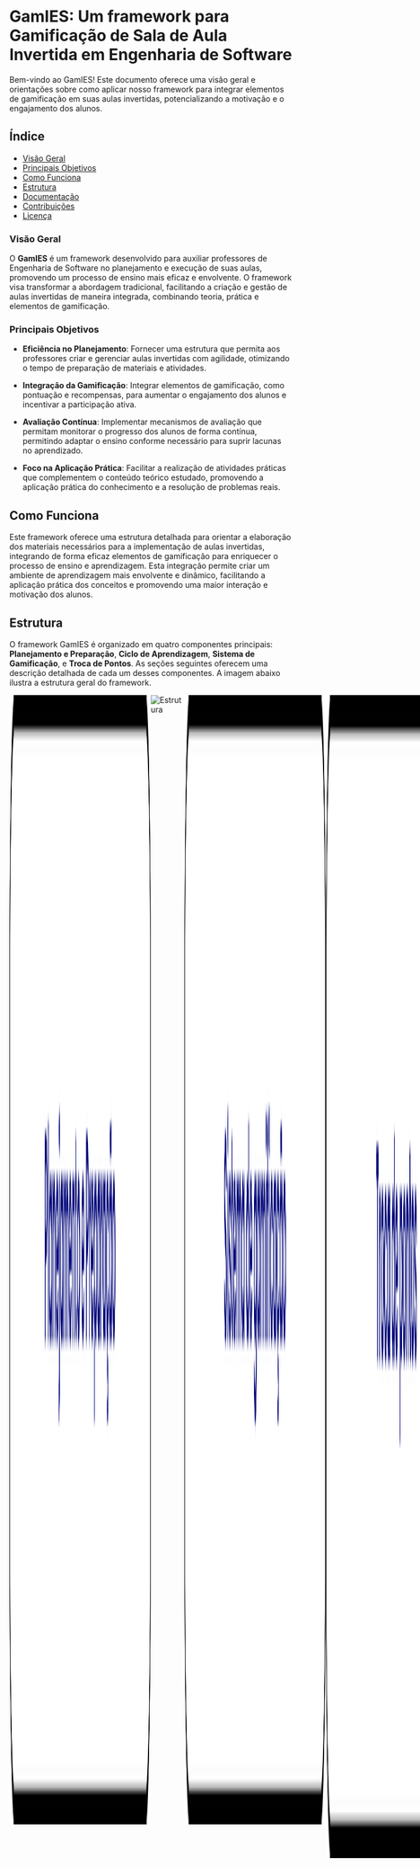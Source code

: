 # GamIES: Um framework para Gamificação de Sala de Aula Invertida em Engenharia de Software

Bem-vindo ao GamIES! Este documento oferece uma visão geral e orientações sobre como aplicar nosso framework para integrar elementos de gamificação em suas aulas invertidas, potencializando a motivação e o engajamento dos alunos.

## Índice

- [Visão Geral](#visao-geral)
- [Principais Objetivos](#principais-objetivos)
- [Como Funciona](#como-funciona)
- [Estrutura](#estrutura)
- [Documentação](#documentacao)
- [Contribuições](#contribuicoes)
- [Licença](#licenca)

### Visão Geral

O **GamIES** é um framework desenvolvido para auxiliar professores de Engenharia de Software no planejamento e execução de suas aulas, promovendo um processo de ensino mais eficaz e envolvente. O framework visa transformar a abordagem tradicional, facilitando a criação e gestão de aulas invertidas de maneira integrada, combinando teoria, prática e elementos de gamificação.

### Principais Objetivos

- **Eficiência no Planejamento**: Fornecer uma estrutura que permita aos professores criar e gerenciar aulas invertidas com agilidade, otimizando o tempo de preparação de materiais e atividades.

- **Integração da Gamificação**: Integrar elementos de gamificação, como pontuação e recompensas, para aumentar o engajamento dos alunos e incentivar a participação ativa.

- **Avaliação Contínua**: Implementar mecanismos de avaliação que permitam monitorar o progresso dos alunos de forma contínua, permitindo adaptar o ensino conforme necessário para suprir lacunas no aprendizado.

- **Foco na Aplicação Prática**: Facilitar a realização de atividades práticas que complementem o conteúdo teórico estudado, promovendo a aplicação prática do conhecimento e a resolução de problemas reais.


## Como Funciona

Este framework oferece uma estrutura detalhada para orientar a elaboração dos materiais necessários para a implementação de aulas invertidas, integrando de forma eficaz elementos de gamificação para enriquecer o processo de ensino e aprendizagem. Esta integração permite criar um ambiente de aprendizagem mais envolvente e dinâmico, facilitando a aplicação prática dos conceitos e promovendo uma maior interação e motivação dos alunos.


## Estrutura

O framework GamIES é organizado em quatro componentes principais: **Planejamento e Preparação**, **Ciclo de Aprendizagem**, **Sistema de Gamificação**, e **Troca de Pontos**. As seções seguintes oferecem uma descrição detalhada de cada um desses componentes. A imagem abaixo ilustra a estrutura geral do framework.

<div style="display: flex; justify-content: space-between;">
  <img src="Estrutura/estrutura-framework1.png" alt="Estrutura" style="width: 50%; margin-bottom: 60px; pointer-events: none;">
  <img src="Estrutura/estrutura-framework2.png" alt="Estrutura" style="width: 50%; margin-bottom: 60px; pointer-events: none;">
  <img src="Estrutura/estrutura-framework3.png" alt="Estrutura" style="width: 50%; margin-bottom: 60px; pointer-events: none;">
  <img src="Estrutura/estrutura-framework4.png" alt="Estrutura" style="width: 50%; pointer-events: none;">
<\div>

### 1. Planejamento e Preparação

Esta etapa é fundamental para garantir que o conteúdo seja apresentado de maneira clara e organizada. As principais atividades incluem:

- **Definição do Conteúdo**: O professor deve selecionar o tema principal que será ensinado aos alunos. Por exemplo, na disciplina de Engenharia de Software, o tema escolhido pode ser Engenharia de Requisitos.
  
- **Segmentação dos Tópicos**: Após definir o conteúdo, o professor deve dividir o material em tópicos menores e gerenciáveis, garantindo que o material de estudo não seja excessivamente longo ou denso. Por exemplo, o tema de Engenharia de Requisitos poderia ser subdividido em tópicos como Conceitos e Tipos de Requisitos, Elicitação de Requisitos, Especificação de Requisitos e Gerenciamento de Requisitos.

- **Elaboração do Material**: O material didático deve ser preparado de acordo com os tópicos definidos, garantindo que todos os recursos necessários para o aprendizado estejam disponíveis. Para isso, o professor deve seguir as instruções do ciclo de aprendizagem, que descrevem em detalhes cada material e orientam sua elaboração.

- **Definição do Cronograma**:
  - O cronograma deve detalhar as datas de liberação de cada material para os alunos, os prazos de entrega, e as datas dos encontros presenciais.
  - Para os roteiros de estudo, é recomendável um prazo mais extenso devido à sua complexidade e o tempo necessário para a conclusão.
  - Uma prática recomendada é indicar, no início do roteiro, o tempo médio estimado que o aluno precisará para completar o estudo.
  - **Diretrizes para a Disponibilidade dos Materiais**:
    - **Avaliação Diagnóstica**, **Roteiro de Estudos** e **Avaliação Pré-Aula**: Estes devem ser disponibilizados juntos, idealmente com pelo menos cinco dias de antecedência em relação ao encontro com a turma ([Atividade Prática](#atividade-prática)).
    - **Atividade Prática**: Deve ser realizada na data estabelecida no cronograma.
    - **Avaliação Pós-Aula**: Deve ser disponibilizada no mesmo dia da [Atividade Prática](#atividade-prática), após o encontro com a turma.


### 2. Ciclo de Aprendizagem

O ciclo de aprendizagem no framework GamIES é inspirado na metodologia de sala de aula invertida e é dividido em cinco etapas:

- **[Avaliação Diagnóstica](#avaliação-diagnóstica)**: Avaliação inicial para verificar o conhecimento prévio dos alunos sobre o tema. Detalhes sobre como realizar essa avaliação estão descritos na seção [Avaliação Diagnóstica](#avaliação-diagnóstica).

- **[Roteiro de Estudos](#roteiro-de-estudos)**: Material que orienta o estudo dos alunos, preparado com base nos tópicos definidos na etapa de planejamento. A elaboração e a estrutura do roteiro são abordadas na seção [Roteiro de Estudos](#roteiro-de-estudos).

- **[Avaliação Pré-Aula](#avaliação-pré-aula)**: Verificação do aprendizado obtido pelos alunos após a realização do [Roteiro de Estudos](#roteiro-de-estudos). Detalhes sobre como realizar essa avaliação estão descritos na seção [Avaliação Pré-Aula](#avaliação-pré-aula).

- **[Atividade Prática](#atividade-prática)**: Atividade realizada em sala de aula, focada na aplicação prática dos conceitos estudados. Instruções para a definição e execução das atividades são fornecidas na seção [Atividade Prática](#atividade-prática).

- **[Avaliação Pós-Aula](#avaliação-pós-aula)**: Avaliação realizada após o encontro prático, com o objetivo de consolidar o aprendizado e identificar pontos que ainda necessitam de reforço. Detalhes sobre como realizar essa avaliação estão descritos na seção [Avaliação Pós-Aula](#avaliação-pós-aula).

Este ciclo se repete para cada novo tópico abordado no conteúdo, com a quantidade de tópicos e o cronograma das atividades sendo definidos na fase de [Planejamento e Preparação](#planejamento-e-preparação).


### Avaliação Diagnóstica

#### Descrição

Instrumento utilizado para avaliar o conhecimento prévio dos alunos em relação ao assunto que será abordado a fim de identificar quais conteúdos ele já domina e quais apresenta dificuldades.

#### Elementos de gamificação associados


<div style="display: flex; justify-content: space-between;">
  <a href="#game-dig">
    <img src="Elementos de gamificação/Pontuacao.png" alt="Pontuação" style="width: 12%; margin-right: 60px; pointer-events: none;">
    <img src="Elementos de gamificação/Recompensas.png" alt="Recompensas" style="width: 12%; pointer-events: none;">
  </a>
</div>

#### Por que Fazer?

Isso permite identificar lacunas de aprendizado e ajustar o material de estudo de acordo com as necessidades individuais e coletivas dos estudantes. Além disso, também é uma oportunidade para que os estudantes se envolvam ativamente no processo de aprendizagem e reflitam sobre seus conhecimentos.

#### Como Fazer?

Geralmente, é realizada por meio de testes, questionários ou atividades que possibilitam ao professor ter um panorama sobre o nível de conhecimento do aluno.

<a name="game-dig"></a>
Adoção de elementos de Gamificação, como **pontuação** e **recompensas**, para incentivar os estudantes a se empenharem mais no estudo, criando um ambiente divertido e desafiador. A competição saudável entre os estudantes também pode aumentar a motivação e o engajamento na aprendizagem.

Em uma abordagem de ensino adaptativa, em que o conteúdo do material de estudos pode ser personalizado, é possível fazer ajustes no material, focando nas áreas que precisam ser aprimoradas e explorando assuntos que o estudante não possui um nível de conhecimento elevado.

#### Exemplos

- Questionário com questões objetivas e com pontuações associadas às questões
- Questionário auto declarativo

### Roteiro de Estudos

#### Descrição

Serve como guia para os alunos, no momento de preparação para as atividades em sala. Materiais de estudos são disponibilizados pelo professor para que o aluno estude e aprenda o conteúdo em casa.

#### Elementos de gamificação associados

<div style="display: flex; justify-content: space-between;">
    <img src="Elementos de gamificação/Desafios.png" alt="Desafios" style="width: 12%; margin-right: 60px; pointer-events: none;">
    <img src="Elementos de gamificação/Missoes.png" alt="Missões" style="width: 12%; pointer-events: none;">
    <img src="Elementos de gamificação/Narrativa.png" alt="Narrativa" style="width: 12%; pointer-events: none;">
</div>

#### Por que Fazer?

Para que os alunos possam estudar o conteúdo abordado e se preparar para as aulas práticas na sala de aula. Esse momento é importante para que os alunos aprendam a parte teórica do conteúdo ministrado e consiga ter um bom desempenho nas atividades que serão realizadas com base no conteúdo estudado.

#### Como Fazer?

Esse roteiro pode incluir assistir aulas em vídeo, leitura de materiais, pesquisas, entre outras atividades, com o objetivo de facilitar a aprendizagem e direcionar o estudo dos estudantes.

Alguns elementos de gamificação podem ser incluídos no roteiro de estudos, como desafios e missões, com o objetivo de motivar e engajar os estudantes.

Outro elemento de gamificação que pode ser utilizado é o de progressão, incluindo componentes como uma barra de progresso ou sistema de níveis.

#### Exemplos

- Vídeo aulas
- Artigos científicos
- Capítulos de livros
- Sites

### Avaliação Pré-Aula

#### Descrição

Instrumento de avaliação que deve ser aplicado antes da aula prática, com o propósito de verificar o conhecimento adquirido pelos alunos sobre o tema abordado no roteiro de estudo disponibilizado pelo professor.

#### Elementos de gamificação associados

<div style="display: flex; justify-content: space-between;">
    <img src="Elementos de gamificação/Pontuacao.png" alt="Pontuação" style="width: 12%; margin-right: 60px; pointer-events: none;">
    <img src="Elementos de gamificação/Feedback.png" alt="Feedback" style="width: 12%; pointer-events: none;">
    <img src="Elementos de gamificação/Recompensas.png" alt="Recompensas" style="width: 12%; pointer-events: none;">
</div>

#### Por que Fazer?

O objetivo da avaliação pré-aula é identificar as lacunas do conhecimento do aluno e orientá-lo sobre quais tópicos precisam ser revistos ou reforçados durante o estudo. Além disso, essa avaliação também é importante para que o aluno formule dúvidas relacionadas ao assunto que podem ser direcionadas ao professor durante o momento em sala de aula.

#### Como Fazer?

Pode ser feita por meio de um questionário online, com questões de múltipla escolha, ou um exercício prático que estimule a reflexão sobre o assunto.

Uma opção de elemento de gamificação é o uso de uma barra de progresso ou pontuação que demonstre o desempenho do estudante enquanto ele responde às questões. À medida que o usuário acerta as perguntas, a barra de progresso aumenta ou a pontuação vai aumentando, demonstrando um feedback positivo. Por outro lado, quando uma resposta é incorreta, a barra de progresso pode diminuir ou a pontuação pode ser reduzida, oferecendo um feedback negativo e incentivando o usuário a melhorar seu desempenho.

Outro elemento de gamificação que pode ser adicionado são as conquistas ou medalhas. Ao acertar um certo número de perguntas, o usuário pode receber uma medalha ou conquista que será exibida em seu perfil ou em um placar. Essas medalhas funcionam como recompensas virtuais e motivam o usuário a continuar respondendo às questões.

Utilizar elementos visuais para fornecer um feedback imediato. Quando o usuário acertar uma questão, a resposta correta pode ser marcada em verde e o usuário pode visualizar uma animação positiva. Em contrapartida, ao errar, a resposta correta pode ser marcada em vermelho e o usuário pode ver uma animação indicando que a resposta está incorreta.

#### Exemplos

- Questionário com questões de múltipla escolha
- Feedback indicando uma resposta incorreta e uma resposta correta
- Elemento que mostre o desempenho e progresso do usuário
- Recompensas para incentivar o usuário

### Aulas Práticas

#### Descrição

Atividades práticas realizadas na sala de aula ou no encontro da turma com o professor. Essas atividades podem envolver a resolução de problemas, simulações, jogos educacionais, quizzes, entre outras atividades relacionadas ao assunto abordado nos materiais disponibilizados anteriormente.

#### Elementos de gamificação associados

<div style="display: flex; justify-content: space-between;">
    <img src="Elementos de gamificação/Pontuacao.png" alt="Pontuação" style="width: 12%; margin-right: 60px; pointer-events: ;">
    <img src="Elementos de gamificação/Desafios.png" alt="Desafios" style="width: 12%; pointer-events: none;">
    <img src="Elementos de gamificação/Recompensas.png" alt="Recompensas" style="width: 12%; pointer-events: none;">
    <img src="Elementos de gamificação/Competicao.png" alt="Competição" style="width: 12%; pointer-events: none;">
    <img src="Elementos de gamificação/Equipes.png" alt="Equipes" style="width: 12%; pointer-events: none;">
</div>

#### Por que Fazer?

Para que os alunos possam exercitar o conhecimento adquirido durante os estudos em casa. Durante este momento, o professor também pode responder às dúvidas dos alunos e avaliar o nível de compreensão da turma e ajustar suas explicações de acordo com as necessidades dos alunos.

#### Como Fazer?

O professor(a) deve marcar um encontro com a turma a ser realizado após a conclusão das etapas anteriores. No primeiro momento, o professor pode aproveitar para sanar dúvidas dos alunos com relação ao conteúdo abordado. Em seguida, deve ser realizada uma atividade prática em grupo sobre o assunto abordado. A atividade fica a critério do professor, e esta deve ser planejada antes do encontro com a turma.

Para promover a participação e melhor interação entre os alunos, alguns elementos de gamificação podem ser incluídos na atividade, como:

- **Pontuação**: Pontuar as atividades realizadas pelos alunos, criando um ranking ou tabela de classificação.
- **Recompensas**: Oferecer recompensas aos alunos que alcançarem determinados objetivos ou atingirem um número específico de pontos.
- **Desafios**: Propor desafios aos alunos, incentivando-os a resolver problemas utilizando o conhecimento adquirido.
- **Competições**: Promover competições em sala de aula, como quizzes ou jogos, estimulando a participação e a colaboração entre os alunos.
- **Premiações**: Premiar os alunos com melhores desempenhos ou que mais se destacarem durante as atividades gamificadas.

#### Exemplos

- Fornecer materiais das atividades que já realizamos
- Demonstrar o uso dos elementos de gamificação na prática

### Avaliação Pós-Aula

#### Descrição

Instrumento de avaliação que deve ser aplicado após a realização da aula prática, com o intuito de verificar o grau de compreensão e assimilação dos conteúdos pelos estudantes.

<div style="display: flex; justify-content: space-between;">
    <img src="Elementos de gamificação/Pontuacao.png" alt="Pontuação" style="width: 12%; margin-right: 60px; pointer-events: none;">
    <img src="Elementos de gamificação/Recompensas.png" alt="Recompensas" style="width: 12%; pointer-events: none;">
    <img src="Elementos de gamificação/Badges.png" alt="Badges" style="width: 12%; pointer-events: none;">
</div>

#### Por que Fazer?

A avaliação pós-aula permite ao professor identificar se os objetivos de aprendizagem foram alcançados e se é necessário reforçar algum conteúdo. Também oferece aos alunos a oportunidade de revisar o conteúdo aprendido.

#### Como Fazer?

Pode ser feita por meio de testes, provas, trabalhos individuais ou em grupo, apresentações orais, entre outros.

#### Exemplos

- Questionário com questões de múltipla escolha
- Recompensa associada ao desempenho com relação a nota obtida ao responder o questionário


### Sistema de gamificação



### Troca de pontos


## Ferramentas de Apoio

Nesta seção, apresentamos as principais ferramentas que auxiliam na implementação do framework **GamIES**, proporcionando suporte para a gamificação e o planejamento de aulas invertidas. Cada uma dessas plataformas desempenha um papel fundamental na condução das atividades, desde a criação de ambientes gamificados até a coleta e visualização de dados para oferecer feedback contínuo aos alunos.

### Classcraft

[**Classcraft**](https://www.classcraft.com) é uma plataforma de gamificação especialmente projetada para o ambiente educacional. Ela transforma a sala de aula em um jogo de RPG (Role-Playing Game), onde os alunos podem criar avatares personalizados, ganhar pontos de experiência, completar missões e trabalhar em equipes.

No **GamIES**, essa ferramenta é essencial para fornecer um ambiente gamificado em que os alunos percorrem fases usando os roteiros de estudo e as avaliações. As pontuações são atribuídas automaticamente, alinhando-se à experiência gamificada, criando um cenário envolvente que apoia a jornada educacional dos alunos.

### Google Forms

[**Google Forms**](https://www.google.com/forms/about/) é uma ferramenta gratuita e poderosa do Google que permite criar formulários, questionários e pesquisas online com facilidade. Ela é amplamente utilizada em ambientes educacionais para coletar dados, realizar avaliações, e obter feedback de alunos de forma eficiente.

No **GamIES**, o Google Forms é essencial para criar avaliações (avaliação diagnóstica, avaliação pré-aula, e avaliações pós-aula) e roteiros de estudo que compõem as fases da aula invertida. As respostas coletadas são automaticamente organizadas em planilhas do Google Sheets, facilitando a análise dos dados e o acompanhamento do progresso dos alunos.

### Google Data Studio

[**Google Data Studio**](https://marketingplatform.google.com/about/data-studio/) é uma ferramenta de visualização de dados que permite a criação de relatórios e dashboards interativos a partir de várias fontes de dados, como Google Sheets, Google Analytics, entre outras.

No **GamIES**, o Google Data Studio é usado para fornecer feedback visual aos alunos sobre suas pontuações e progresso, permitindo que eles acompanhem sua evolução ao longo das fases de maneira clara e personalizada. Os relatórios criados podem ser facilmente compartilhados, contribuindo para uma melhor compreensão do desempenho individual e coletivo.


### 3. Sistema de Gamificação

O **Sistema de Gamificação** é uma componente essencial do framework GamIES, projetado para aumentar a motivação e o engajamento dos alunos por meio da introdução de elementos lúdicos no processo de aprendizagem. 

A gamificação do framework inclui a gamificação de Aqui é definido os criterios de avaliação e validação das atividades realizadas, bem como as pontuações destinadas A gamificação inclui a utilização de:

- **Pontuação**: Os alunos acumulam pontos ao completar atividades e atingir metas de aprendizagem, incentivando a competição saudável e a progressão contínua.
- **Recompensas**: Recompensas virtuais, como badges e títulos, são concedidas para reconhecer o esforço e as conquistas dos alunos.


### 4. Troca de Pontos

A **Troca de Pontos** é uma funcionalidade que permite aos alunos utilizarem os pontos acumulados no sistema de gamificação para obter recompensas específicas, que podem variar desde vantagens acadêmicas até prêmios simbólicos. Este mecanismo inclui:

- **Conversão de Pontos**: Os pontos adquiridos podem ser trocados por itens, como dicas extras em avaliações, acesso antecipado a materiais, ou até mesmo benefícios na pontuação final.
- **Premios**: Um ambiente virtual onde os alunos podem visualizar e selecionar as recompensas disponíveis, gerenciando suas estratégias de acúmulo e uso de pontos.

A troca de pontos promove a autonomia dos alunos, incentivando a autorregulação e a responsabilidade pelo próprio aprendizado, além de reforçar o valor das conquistas obtidas ao longo do curso.


